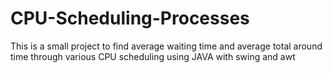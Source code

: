 # CPU-Scheduling-Processes
This is a small project to find average waiting time and average total around time through various CPU scheduling using JAVA with swing and awt 
